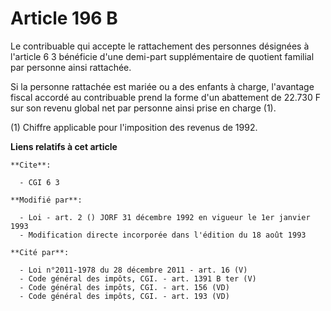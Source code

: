 # Article 196 B

Le contribuable qui accepte le rattachement des personnes désignées à l'article 6 3 bénéficie d'une demi-part supplémentaire
de quotient familial par personne ainsi rattachée.

Si la personne rattachée est mariée ou a des enfants à charge, l'avantage fiscal accordé au contribuable prend la forme d'un
abattement de 22.730 F sur son revenu global net par personne ainsi prise en charge (1).

(1) Chiffre applicable pour l'imposition des revenus de 1992.

**Liens relatifs à cet article**

	**Cite**:

	  - CGI 6 3

	**Modifié par**:

	  - Loi - art. 2 () JORF 31 décembre 1992 en vigueur le 1er janvier 1993
	  - Modification directe incorporée dans l'édition du 18 août 1993

	**Cité par**:

	  - Loi n°2011-1978 du 28 décembre 2011 - art. 16 (V)
	  - Code général des impôts, CGI. - art. 1391 B ter (V)
	  - Code général des impôts, CGI. - art. 156 (VD)
	  - Code général des impôts, CGI. - art. 193 (VD)
